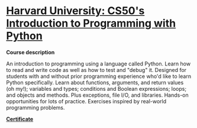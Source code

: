 # [Harvard University: CS50's Introduction to Programming with Python](https://pll.harvard.edu/course/cs50s-introduction-programming-python) 
 

**Course description**

An introduction to programming using a language called Python. Learn how to read and write code as well as how to test and "debug" it. Designed for students with and without prior programming experience who'd like to learn Python specifically. Learn about functions, arguments, and return values (oh my!); variables and types; conditions and Boolean expressions; loops; and objects and methods. Plus exceptions, file I/O, and libraries. Hands-on opportunities for lots of practice. Exercises inspired by real-world programming problems.

[**Certificate**](https://github.com/PeJiR/Harvard-University-Certificates/blob/main/Professional%20Certificate%20in_Computer%20Science%20for%20Python%20Programming/CS50-s-Introduction-to-Programming-with-Python/CS50P-Certificate.png)
 

